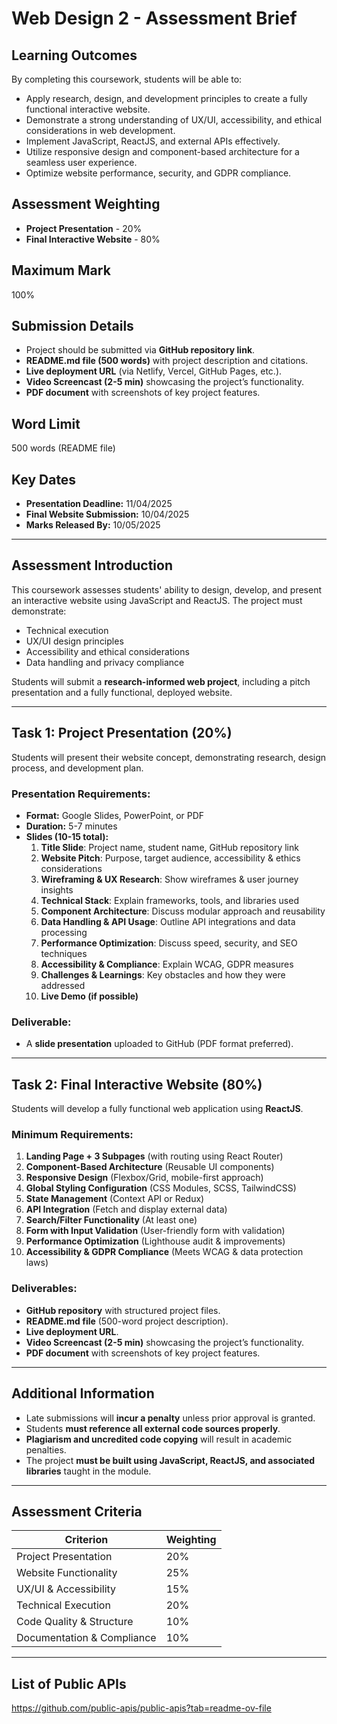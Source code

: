 # Web Design 2 - Assessment Brief

## Learning Outcomes
By completing this coursework, students will be able to:
- Apply research, design, and development principles to create a fully functional interactive website.
- Demonstrate a strong understanding of UX/UI, accessibility, and ethical considerations in web development.
- Implement JavaScript, ReactJS, and external APIs effectively.
- Utilize responsive design and component-based architecture for a seamless user experience.
- Optimize website performance, security, and GDPR compliance.

## Assessment Weighting
- **Project Presentation** - 20%
- **Final Interactive Website** - 80%

## Maximum Mark
100%

## Submission Details
- Project should be submitted via **GitHub repository link**.
- **README.md file (500 words)** with project description and citations.
- **Live deployment URL** (via Netlify, Vercel, GitHub Pages, etc.).
- **Video Screencast (2-5 min)** showcasing the project’s functionality.
- **PDF document** with screenshots of key project features.

## Word Limit
500 words (README file)

## Key Dates
- **Presentation Deadline:** 11/04/2025  
- **Final Website Submission:** 10/04/2025  
- **Marks Released By:** 10/05/2025  

---

## Assessment Introduction
This coursework assesses students' ability to design, develop, and present an interactive website using JavaScript and ReactJS. The project must demonstrate:
- Technical execution
- UX/UI design principles
- Accessibility and ethical considerations
- Data handling and privacy compliance

Students will submit a **research-informed web project**, including a pitch presentation and a fully functional, deployed website.

---

## Task 1: Project Presentation (20%)
Students will present their website concept, demonstrating research, design process, and development plan.

### Presentation Requirements:
- **Format:** Google Slides, PowerPoint, or PDF
- **Duration:** 5-7 minutes
- **Slides (10-15 total):**
  1. **Title Slide**: Project name, student name, GitHub repository link
  2. **Website Pitch**: Purpose, target audience, accessibility & ethics considerations
  3. **Wireframing & UX Research**: Show wireframes & user journey insights
  4. **Technical Stack**: Explain frameworks, tools, and libraries used
  5. **Component Architecture**: Discuss modular approach and reusability
  6. **Data Handling & API Usage**: Outline API integrations and data processing
  7. **Performance Optimization**: Discuss speed, security, and SEO techniques
  8. **Accessibility & Compliance**: Explain WCAG, GDPR measures
  9. **Challenges & Learnings**: Key obstacles and how they were addressed
  10. **Live Demo (if possible)**

### Deliverable:
- A **slide presentation** uploaded to GitHub (PDF format preferred).

---

## Task 2: Final Interactive Website (80%)
Students will develop a fully functional web application using **ReactJS**.

### Minimum Requirements:
1. **Landing Page + 3 Subpages** (with routing using React Router)
2. **Component-Based Architecture** (Reusable UI components)
3. **Responsive Design** (Flexbox/Grid, mobile-first approach)
4. **Global Styling Configuration** (CSS Modules, SCSS, TailwindCSS)
5. **State Management** (Context API or Redux)
6. **API Integration** (Fetch and display external data)
7. **Search/Filter Functionality** (At least one)
8. **Form with Input Validation** (User-friendly form with validation)
9. **Performance Optimization** (Lighthouse audit & improvements)
10. **Accessibility & GDPR Compliance** (Meets WCAG & data protection laws)

### Deliverables:
- **GitHub repository** with structured project files.
- **README.md file** (500-word project description).
- **Live deployment URL**.
- **Video Screencast (2-5 min)** showcasing the project’s functionality.
- **PDF document** with screenshots of key project features.

---

## Additional Information
- Late submissions will **incur a penalty** unless prior approval is granted.
- Students **must reference all external code sources properly**.
- **Plagiarism and uncredited code copying** will result in academic penalties.
- The project **must be built using JavaScript, ReactJS, and associated libraries** taught in the module.

---

## Assessment Criteria
| Criterion                  | Weighting |
|---------------------------|-----------|
| Project Presentation      | 20%       |
| Website Functionality     | 25%       |
| UX/UI & Accessibility     | 15%       |
| Technical Execution      | 20%       |
| Code Quality & Structure | 10%       |
| Documentation & Compliance | 10%       |

---

## List of Public APIs
https://github.com/public-apis/public-apis?tab=readme-ov-file



